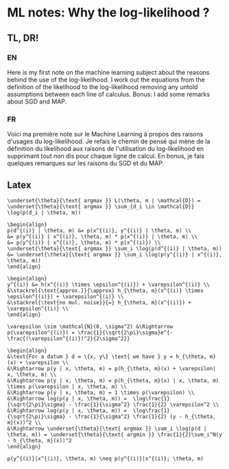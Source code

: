 
# ML notes: Why the log-likelihood ?

## TL, DR!
### EN
Here is my first note on the machine learning subject about the reasons behind the use of the log-likelihood. I work out the equations from the definition of the likelihood to the log-likelihood removing any untold assumptions between each line of calculus.
Bonus: I add some remarks about SGD and MAP.

### FR
Voici ma première note sur le Machine Learning à propos des raisons d'usages du log-likelihood. Je refais le chemin de pensé qui mène de la définition du likelihood aux raisons de l'utilisation du log-likelihood en supprimant tout non dis pour chaque ligne de calcul.
En bonus, je fais quelques remarques sur les raisons du SGD et du MAP.


## Latex
```
\underset{\theta}{\text{ argmax }} L(\theta, m | \mathcal{D}) = \underset{\theta}{\text{ argmax }} \sum_{d_i \in \mathcal{D}} \log(p(d_i | \theta, m))
```

```
\begin{align}
p(d^{(i)} | \theta, m) &= p(x^{(i)}, y^{(i)} | \theta, m) \\
&= p(y^{(i)} | x^{(i)}, \theta, m) * p(x^{(i)} | \theta, m) \\
&= p(y^{(i)} | x^{(i)}, \theta, m) * p(x^{(i)}) \\
\underset{\theta}{\text{ argmax }} \sum_i \log(p(d^{(i)} | \theta, m)) &= \underset{\theta}{\text{ argmax }} \sum_i \log(p(y^{(i)} | x^{(i)}, \theta, m))
\end{align}
```

```
\begin{align}
y^{(i)} &= h(x^{(i)} \times \epsilon^{(i)}) + \varepsilon^{(i)} \\
&\stackrel{\text{approx.}}{\approx} h_{\theta, m}(x^{(i)} \times \epsilon^{(i)}) + \varepsilon^{(i)} \\
&\stackrel{\text{no mul. noise}}{=} h_{\theta, m}(x^{(i)}) + \varepsilon^{(i)} \\
\end{align}
```

```
\varepsilon \sim \mathcal{N}(0, \sigma^2) &\Rightarrow p(\varepsilon^{(i)}) = \frac{1}{\sqrt{2\pi}\sigma}e^{-\frac{(\varepsilon^{(i)})^2}{2\sigma^2}}
```

```
\begin{align}
&\text{For a datum } d = \{x, y\} \text{ we have } y = h_{\theta, m}(x) + \varepsilon \\
&\Rightarrow p(y | x, \theta, m) = p(h_{\theta, m}(x) + \varepsilon| x, \theta, m) \\
&\Rightarrow p(y | x, \theta, m) = p(h_{\theta, m}(x) | x, \theta, m) \times p(\varepsilon | x, \theta, m) \\
&\Rightarrow p(y | x, \theta, m) = 1 \times p(\varepsilon) \\
&\Rightarrow log(p(y | x, \theta, m)) =  \log\frac{1}{\sqrt{2\pi}\sigma} - \frac{1}{\sigma^2} \frac{1}{2} \varepsilon^2 \\
&\Rightarrow log(p(y | x, \theta, m)) =  \log\frac{1}{\sqrt{2\pi}\sigma} - \frac{1}{\sigma^2} \frac{1}{2} (y - h_{\theta, m}(x))^2 \\
&\Rightarrow \underset{\theta}{\text{ argmax }} \sum_i \log(p(d | \theta, m)) = \underset{\theta}{\text{ argmin }} \frac{1}{2}\sum_i^N(y - h_{\theta, m}(x))^2
\end{align}
```


```
p(y^{(i)}|x^{(i)}, \theta, m) \neq p(y^{(i)}|x^{(i)}; \theta, m)
```
